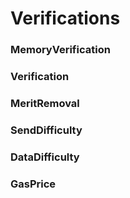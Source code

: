 # Verifications

### MemoryVerification

### Verification

### MeritRemoval

### SendDifficulty

### DataDifficulty

### GasPrice
